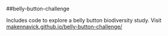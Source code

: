 ##belly-button-challenge

Includes code to explore a belly button biodiversity study. Visit [makennavick.github.io/belly-button-challenge/](makennavick.github.io/belly-button-challenge/)
